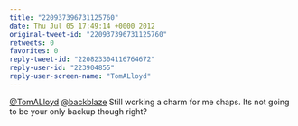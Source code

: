 ```yaml
---
title: "220937396731125760"
date: Thu Jul 05 17:49:14 +0000 2012
original-tweet-id: "220937396731125760"
retweets: 0
favorites: 0
reply-tweet-id: "220823304116764672"
reply-user-id: "223904855"
reply-user-screen-name: "TomALloyd"
---
```

<a href="https://twitter.com/TomALloyd">@TomALloyd</a> <a href="https://twitter.com/backblaze">@backblaze</a> Still working a charm for me chaps. Its not going to be your only backup though right?
